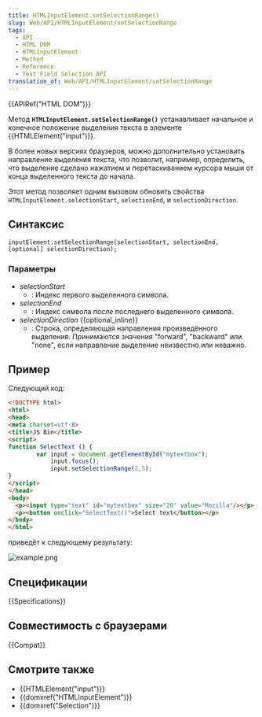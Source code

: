 ```yaml
---
title: HTMLInputElement.setSelectionRange()
slug: Web/API/HTMLInputElement/setSelectionRange
tags:
  - API
  - HTML DOM
  - HTMLInputElement
  - Method
  - Reference
  - Text Field Selection API
translation_of: Web/API/HTMLInputElement/setSelectionRange
---
```

{{APIRef("HTML DOM")}}

Метод **`HTMLInputElement.setSelectionRange()`** устанавливает начальное и конечное положение выделения текста в элементе {{HTMLElement("input")}}.

В более новых версиях браузеров, можно дополнительно установить направление выделения текста, что позволит, например, определить, что выделение сделано нажатием и перетаскиванием курсора мыши от конца выделенного текста до начала.

Этот метод позволяет одним вызовом обновить свойства `HTMLInputElement.selectionStart`, `selectionEnd`, и `selectionDirection`.

## Синтаксис

```
inputElement.setSelectionRange(selectionStart, selectionEnd, [optional] selectionDirection);
```

### Параметры

- _selectionStart_
  - : Индекс первого выделенного символа.
- _selectionEnd_
  - : Индекс символа _после_ последнего выделенного символа.
- _selectionDirection_ {{optional_inline}}
  - : Строка, определяющая направления произведённого выделения. Принимаются значения "forward", "backward" или "none", если направление выделение неизвестно или неважно.

## Пример

Следующий код:

```html
<!DOCTYPE html>
<html>
<head>
<meta charset=utf-8>
<title>JS Bin</title>
<script>
function SelectText () {
        var input = document.getElementById("mytextbox");
            input.focus();
            input.setSelectionRange(2,5);
}
</script>
</head>
<body>
  <p><input type="text" id="mytextbox" size="20" value="Mozilla"/></p>
  <p><button onclick="SelectText()">Select text</button></p>
</body>
</html>
```

приведёт к следующему результату:

![example.png](/@api/deki/files/6104/=example.png)

## Спецификации

{{Specifications}}

## Совместимость с браузерами

{{Compat}}

## Смотрите также

- {{HTMLElement("input")}}
- {{domxref("HTMLInputElement")}}
- {{domxref("Selection")}}

